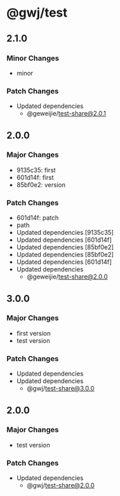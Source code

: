 # @gwj/test

## 2.1.0

### Minor Changes

- minor

### Patch Changes

- Updated dependencies
  - @geweijie/test-share@2.0.1

## 2.0.0

### Major Changes

- 9135c35: first
- 601d14f: first
- 85bf0e2: version

### Patch Changes

- 601d14f: patch
- path
- Updated dependencies [9135c35]
- Updated dependencies [601d14f]
- Updated dependencies [85bf0e2]
- Updated dependencies [85bf0e2]
- Updated dependencies [601d14f]
- Updated dependencies
  - @geweijie/test-share@2.0.0

## 3.0.0

### Major Changes

- first version
- test version

### Patch Changes

- Updated dependencies
- Updated dependencies
  - @gwj/test-share@3.0.0

## 2.0.0

### Major Changes

- test version

### Patch Changes

- Updated dependencies
  - @gwj/test-share@2.0.0
